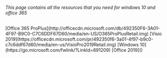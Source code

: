*This page contains all the resources that you need for windows 10 and office 365*

<br>
[Office 365 ProPlus](http://officecdn.microsoft.com/db/492350F6-3A01-4F97-B9C0-C7C6DDF67D60/media/en-US/O365ProPlusRetail.img)
[Visio 2019](https://officecdn.microsoft.com/pr/492350f6-3a01-4f97-b9c0-c7c6ddf67d60/media/en-us/VisioPro2019Retail.img)
[Windows 10](https://go.microsoft.com/fwlink/?LinkId=691209)
[Office 2019]()
